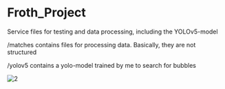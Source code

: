 # Froth_Project
Service files for testing and data processing, including the YOLOv5-model

/matches contains files for processing data. Basically, they are not structured

/yolov5 contains a yolo-model trained by me to search for bubbles

![2](https://user-images.githubusercontent.com/109062816/201822644-8c1c3768-ad28-44e1-a639-3a5d7c759805.jpg)
